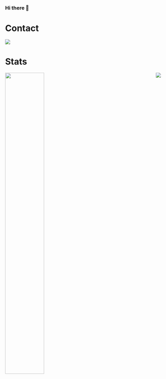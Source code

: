 ### Hi there 👋

# Contact
<a href="https://www.linkedin.com/in/newtonneto/"><img src="https://img.shields.io/badge/LinkedIn-0077B5?style=for-the-badge&logo=linkedin&logoColor=white/"></a>

# Stats
<img align="left" width="50%" src="https://github-readme-stats.vercel.app/api?username=newtonneto&show_icons=true&theme=radical" />
<img align="right" width="auto" style="display:flex;" src="https://github-readme-stats.vercel.app/api/top-langs/?username=newtonneto&layout=compact&theme=radical" />

<!--
**newtonneto/newtonneto** is a ✨ _special_ ✨ repository because its `README.md` (this file) appears on your GitHub profile.

Here are some ideas to get you started:

- 🔭 I’m currently working on ...
- 🌱 I’m currently learning ...
- 👯 I’m looking to collaborate on ...
- 🤔 I’m looking for help with ...
- 💬 Ask me about ...
- 📫 How to reach me: ...
- 😄 Pronouns: ...
- ⚡ Fun fact: ...
-->
